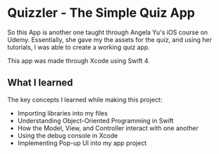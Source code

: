 # Quizzler - The Simple Quiz App 
So this App is another one taught through Angela Yu's iOS course on Udemy. Essentially, she gave my the assets for the quiz, and using her tutorials, I was able to create a working quiz app. 

This app was made through Xcode using Swift 4. 

## What I learned

The key concepts I learned while making this project: 

- Importing libraries into my files 
- Understanding Object-Oriented Programming in Swift
- How the Model, View, and Controller interact with one another
- Using the debug console in Xcode
- Implementing Pop-up UI into my app project


